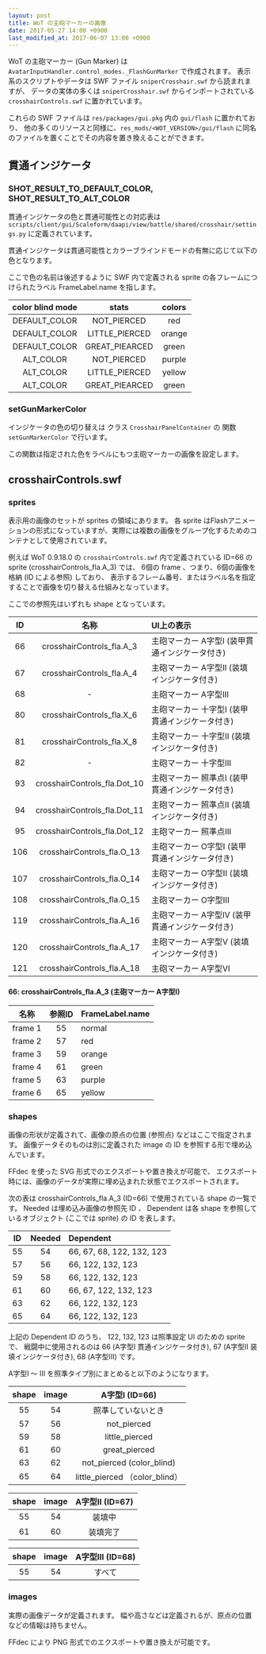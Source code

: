 ```yaml
---
layout: post
title: WoT の主砲マーカーの画像
date: 2017-05-27 14:00 +0900
last_modified_at: 2017-06-07 13:00 +0900
---
```

WoT の主砲マーカー (Gun Marker) は `AvatarInputHandler.control_modes._FlashGunMarker` で作成されます。
表示系のスクリプトやデータは SWF ファイル `sniperCrosshair.swf` から読まれますが、
データの実体の多くは `sniperCrosshair.swf` からインポートされている `crosshairControls.swf` に置かれています。

これらの SWF ファイルは `res/packages/gui.pkg` 内の `gui/flash` に置かれており、
他の多くのリソースと同様に、`res_mods/<WOT_VERSION>/gui/flash` に同名のファイルを置くことでその内容を置き換えることができます。


## 貫通インジケータ

### SHOT_RESULT_TO_DEFAULT_COLOR, SHOT_RESULT_TO_ALT_COLOR

貫通インジケータの色と貫通可能性との対応表は
`scripts/client/gui/Scaleform/daapi/view/battle/shared/crosshair/settings.py`
に定義されています。

貫通インジケータは貫通可能性とカラーブラインドモードの有無に応じて以下の色となります。

ここで色の名前は後述するように SWF 内で定義される sprite の各フレームにつけられたラベル FrameLabel.name を指します。

| color blind mode | stats | colors |
|:---:|:---:|:---:|
| DEFAULT_COLOR | NOT_PIERCED    | red    |
| DEFAULT_COLOR | LITTLE_PIERCED | orange |
| DEFAULT_COLOR | GREAT_PIEARCED | green  |
| ALT_COLOR | NOT_PIERCED    | purple |
| ALT_COLOR | LITTLE_PIERCED | yellow |
| ALT_COLOR | GREAT_PIEARCED | green  |

### setGunMarkerColor

インジケータの色の切り替えは
クラス `CrosshairPanelContainer` の
関数 `setGunMarkerColor` で行います。

この関数は指定された色をラベルにもつ主砲マーカーの画像を設定します。


## crosshairControls.swf

### sprites

表示用の画像のセットが sprites の領域にあります。
各 sprite はFlashアニメーションの形式になっていますが、実際には複数の画像をグループ化するためのコンテナとして使用されています。

例えば WoT 0.9.18.0 の `crosshairControls.swf` 内で定義されている
ID=66 の sprite (crosshairControls_fla.A_3) では、
6個の frame 、つまり、6個の画像を格納 (ID による参照) しており、
表示するフレーム番号、またはラベル名を指定することで画像を切り替える仕組みとなっています。

ここでの参照先はいずれも shape となっています。

| ID | 名称 | UI上の表示 |
|:---:|:---:|:---|
| 66 | crosshairControls_fla.A_3 | 主砲マーカー A字型I (装甲貫通インジケータ付き) |
| 67 | crosshairControls_fla.A_4 | 主砲マーカー A字型II (装填インジケータ付き) |
| 68 | -                         | 主砲マーカー A字型III |
| 80 | crosshairControls_fla.X_6 | 主砲マーカー 十字型I (装甲貫通インジケータ付き) |
| 81 | crosshairControls_fla.X_8 | 主砲マーカー 十字型II (装填インジケータ付き) |
| 82 | -                         | 主砲マーカー 十字型III |
| 93 | crosshairControls_fla.Dot_10 | 主砲マーカー 照準点I (装甲貫通インジケータ付き) |
| 94 | crosshairControls_fla.Dot_11 | 主砲マーカー 照準点II (装填インジケータ付き) |
| 95 | crosshairControls_fla.Dot_12 | 主砲マーカー 照準点III |
| 106 | crosshairControls_fla.O_13 | 主砲マーカー O字型I (装甲貫通インジケータ付き) |
| 107 | crosshairControls_fla.O_14 | 主砲マーカー O字型II (装填インジケータ付き) |
| 108 | crosshairControls_fla.O_15 | 主砲マーカー O字型III |
| 119 | crosshairControls_fla.A_16 | 主砲マーカー A字型IV (装甲貫通インジケータ付き) |
| 120 | crosshairControls_fla.A_17 | 主砲マーカー A字型V (装填インジケータ付き) |
| 121 | crosshairControls_fla.A_18 | 主砲マーカー A字型VI |


#### 66: crosshairControls_fla.A_3 (主砲マーカー A字型I)

| 名称 | 参照ID | FrameLabel.name |
|:---:|:---:|:---|
| frame 1 | 55 | normal |
| frame 2 | 57 | red    |
| frame 3 | 59 | orange |
| frame 4 | 61 | green  |
| frame 5 | 63 | purple |
| frame 6 | 65 | yellow |


### shapes

画像の形状が定義されて、画像の原点の位置 (参照点) などはここで指定されます。
画像データそのものは別に定義された image の ID を参照する形で埋め込んでいます。

FFdec を使った SVG 形式でのエクスポートや置き換えが可能で、
エクスポート時には、画像のデータが実際に埋め込まれた状態でエクスポートされます。

次の表は crosshairControls_fla.A_3 (ID=66) で使用されている shape の一覧です。
Needed は埋め込み画像の参照先 ID 、
Dependent は各 shape を参照しているオブジェクト (ここでは sprite) の ID を表します。 

| ID | Needed | Dependent |
|:---:|:---:|:---|
| 55 | 54 | 66, 67, 68, 122, 132, 123 |
| 57 | 56 | 66, 122, 132, 123 |
| 59 | 58 | 66, 122, 132, 123 |
| 61 | 60 | 66, 67, 122, 132, 123 |
| 63 | 62 | 66, 122, 132, 123 |
| 65 | 64 | 66, 122, 132, 123 |

上記の Dependent ID のうち、
122, 132, 123 は照準設定 UI のための sprite で、
戦闘中に使用されるのは 66 (A字型I 貫通インジケータ付き), 67 (A字型II 装填インジケータ付き), 68 (A字型III) です。

A字型I ～ III を照準タイプ別にまとめると以下のようになります。

| shape | image | A字型I (ID=66) |
|:---:|:---:|:---:|
| 55 | 54 | 照準していないとき
| 57 | 56 | not_pierced
| 59 | 58 | little_pierced
| 61 | 60 | great_pierced
| 63 | 62 | not_pierced (color_blind)
| 65 | 64 | little_pierced （color_blind）

| shape | image | A字型II (ID=67) |
|:---:|:---:|:---:|
| 55 | 54 | 装填中 |
| 61 | 60 | 装填完了 |

| shape | image | A字型III (ID=68) |
|:---:|:---:|:---:|
| 55 | 54 | すべて |

### images

実際の画像データが定義されます。
幅や高さなどは定義されるが、原点の位置などの情報は持ちません。

FFdec により PNG 形式でのエクスポートや置き換えが可能です。

